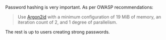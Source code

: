 Password hashing is very important. As per OWASP recommendations:
> Use [Argon2id](https://cheatsheetseries.owasp.org/cheatsheets/Password_Storage_Cheat_Sheet.html#argon2id) with a minimum configuration of 19 MiB of memory, an iteration count of 2, and 1 degree of parallelism.

The rest is up to users creating strong passwords.